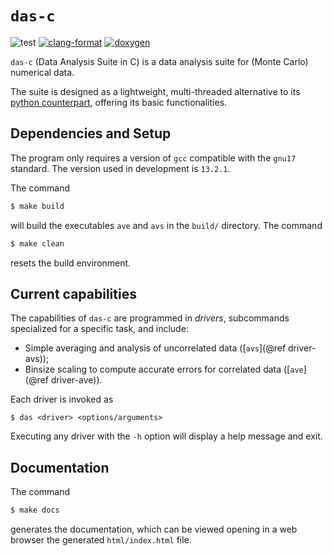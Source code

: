 # `das-c`

![test](https://img.shields.io/badge/Tests-Passing-32CD32)
[![clang-format](https://img.shields.io/badge/code%20style-clang--format-blue)](https://clang.llvm.org/docs/ClangFormat.html)
[![doxygen](https://img.shields.io/badge/documentation-doxygen-blue)](https://www.doxygen.nl/)


`das-c` (Data Analysis Suite in C) is a data analysis
suite for (Monte Carlo) numerical data.

The suite is designed as a lightweight, multi-threaded
alternative to its [python
counterpart](https://github.com/aangelone2/das),
offering its basic functionalities.




## Dependencies and Setup

The program only requires a version of `gcc` compatible
with the `gnu17` standard. The version used in
development is `13.2.1`.

The command

```bash
$ make build
```

will build the executables `ave` and `avs` in the
`build/` directory. The command

```bash
$ make clean
```

resets the build environment.




## Current capabilities

The capabilities of `das-c` are programmed in *drivers*,
subcommands specialized for a specific task, and
include:

- Simple averaging and analysis of uncorrelated data
  ([`avs`](@ref driver-avs));
- Binsize scaling to compute accurate errors for
  correlated data ([`ave`](@ref driver-ave)).

Each driver is invoked as

```
$ das <driver> <options/arguments>
```

Executing any driver with the `-h` option will display a
help message and exit.




## Documentation

The command

```bash
$ make docs
```

generates the documentation, which can be viewed opening
in a web browser the generated `html/index.html` file.
